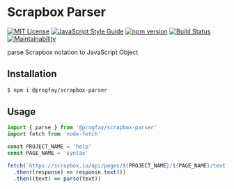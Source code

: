 # Scrapbox Parser

[![MIT License](http://img.shields.io/badge/license-MIT-blue.svg?style=for-the-badge&color=AC1500&labelColor=222222)](LICENSE)
[![JavaScript Style Guide](https://img.shields.io/badge/code_style-standard-brightgreen.svg?style=for-the-badge&labelColor=222222)](https://standardjs.com)
[![npm version](https://img.shields.io/npm/v/@progfay/scrapbox-parser?style=for-the-badge&message=NPM&color=CB3837&logo=NPM&labelColor=222222&label=npm)](https://www.npmjs.com/package/@progfay/scrapbox-parser)
[![Build Status](https://img.shields.io/travis/progfay/scrapbox-parser?style=for-the-badge&message=Travis+CI&color=3EAAAF&logo=Travis+CI&labelColor=222222&logoColor=FFFFFF)](https://travis-ci.org/progfay/scrapbox-parser)
[![Maintainability](https://img.shields.io/codeclimate/maintainability/progfay/scrapbox-parser?style=for-the-badge&message=Code+Climate&labelColor=000000&logo=Code+Climate&logoColor=FFFFFF)](https://codeclimate.com/github/progfay/scrapbox-parser/maintainability)

parse Scrapbox notation to JavaScript Object

## Installation

```sh
$ npm i @progfay/scrapbox-parser
```

## Usage

```js
import { parse } from '@progfay/scrapbox-parser'
import fetch from 'node-fetch'

const PROJECT_NAME = 'help'
const PAGE_NAME = 'syntax'

fetch(`https://scrapbox.io/api/pages/${PROJECT_NAME}/${PAGE_NAME}/text`)
  .then((response) => response.text())
  .then((text) => parse(text))
```
